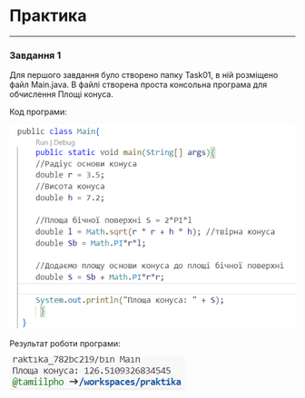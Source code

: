 # Практика
____
### Завдання 1
Для першого завдання було створено папку Task01, в ній розміщено файл Main.java. В файлі створена проста консольна програма для обчислення Площі конуса.

Код програми:

![Зобр1](img/image.png)

Результат роботи програми:

![Зобр2](img/image-1.png)
